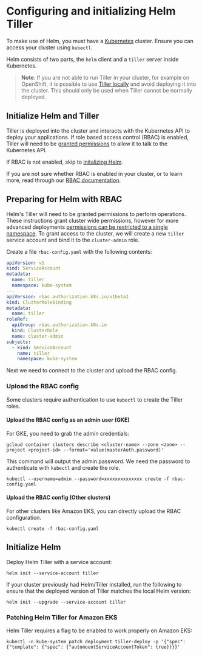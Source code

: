 # Configuring and initializing Helm Tiller

To make use of Helm, you must have a [Kubernetes][k8s-io] cluster. Ensure you can access your cluster using `kubectl`.

Helm consists of two parts, the `helm` client and a `tiller` server inside Kubernetes.

> **Note**: If you are not able to run Tiller in your cluster, for example on OpenShift, it is possible to use [Tiller locally](https://gitlab.com/charts/gitlab/tree/master/doc/helm#local-tiller) and avoid deploying it into the cluster. This should only be used when Tiller cannot be normally deployed.

## Initialize Helm and Tiller

Tiller is deployed into the cluster and interacts with the Kubernetes API to deploy your applications. If role based access control (RBAC) is enabled, Tiller will need to be [granted permissions](#preparing-for-helm-with-rbac) to allow it to talk to the Kubernetes API.

If RBAC is not enabled, skip to [initalizing Helm](#initialize-helm).

If you are not sure whether RBAC is enabled in your cluster, or to learn more, read through our [RBAC documentation](rbac.md).

## Preparing for Helm with RBAC

Helm's Tiller will need to be granted permissions to perform operations. These instructions grant cluster wide permissions, however for more advanced deployments [permissions can be restricted to a single namespace](https://docs.helm.sh/using_helm/#example-deploy-tiller-in-a-namespace-restricted-to-deploying-resources-only-in-that-namespace). To grant access to the cluster, we will create a new `tiller` service account and bind it to the `cluster-admin` role.

Create a file `rbac-config.yaml` with the following contents:

```yaml
apiVersion: v1
kind: ServiceAccount
metadata:
  name: tiller
  namespace: kube-system
---
apiVersion: rbac.authorization.k8s.io/v1beta1
kind: ClusterRoleBinding
metadata:
  name: tiller
roleRef:
  apiGroup: rbac.authorization.k8s.io
  kind: ClusterRole
  name: cluster-admin
subjects:
  - kind: ServiceAccount
    name: tiller
    namespace: kube-system
```

Next we need to connect to the cluster and upload the RBAC config.

### Upload the RBAC config

Some clusters require authentication to use `kubectl` to create the Tiller roles.

#### Upload the RBAC config as an admin user (GKE)

For GKE, you need to grab the admin credentials:

```
gcloud container clusters describe <cluster-name> --zone <zone> --project <project-id> --format='value(masterAuth.password)'
```

This command will output the admin password. We need the password to authenticate with `kubectl` and create the role.

```
kubectl --username=admin --password=xxxxxxxxxxxxxx create -f rbac-config.yaml
```

#### Upload the RBAC config (Other clusters)

For other clusters like Amazon EKS, you can directly upload the RBAC configuration.

```
kubectl create -f rbac-config.yaml
```

## Initialize Helm

Deploy Helm Tiller with a service account:

```
helm init --service-account tiller
```

If your cluster previously had Helm/Tiller installed,
run the following to ensure that the deployed version of Tiller matches the local Helm version:

```
helm init --upgrade --service-account tiller
```

### Patching Helm Tiller for Amazon EKS

Helm Tiller requires a flag to be enabled to work properly on Amazon EKS:

```
kubectl -n kube-system patch deployment tiller-deploy -p '{"spec": {"template": {"spec": {"automountServiceAccountToken": true}}}}'
```

[helm]: https://helm.sh
[helm-using]: https://docs.helm.sh/using_helm
[k8s-io]: https://kubernetes.io/
[gcp-k8s]: https://console.cloud.google.com/kubernetes/list
